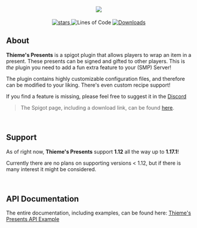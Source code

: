 <h1 align="center">
  <br>
  <img src="https://raw.githubusercontent.com/ThiemeH/ThiemesPresents/master/docs/assets/header.png">
  <br>
</h1>


<p align="center">
  <a href="https://GitHub.com/ThiemeH/ThiemesPresents/stargazers/">
    <img alt="stars" src="https://img.shields.io/github/stars/ThiemeH/ThiemesPresents.svg?color=ffdd00"/>
  </a>  
   <a>
    <img alt="Lines of Code" src="https://tokei.rs/b1/github/ThiemeH/ThiemesPresents?category=code">
  </a>
  <a href="SPIGOT_DOWNLOAD_LINK">
    <img alt="Downloads" src="http://badge.henrya.org/spigotbukkit/downloads?spigot=97273&color=green"/>
  </a>
</p>


## About
**Thieme's Presents** is a spigot plugin that allows players to wrap an item in a present. These presents can be signed and gifted to other players. This is *the* plugin you need to add a fun extra feature to your (SMP) Server!

The plugin contains highly customizable configuration files, and therefore can be modified to your liking. There's even custom recipe support!

If you find a feature is missing, please feel free to suggest it in the [Discord](https://discord.gg/U55dwsGPTn)

> The Spigot page, including a download link, can be found [here]().

<br />

## Support
As of right now, **Thieme's Presents** support **1.12** all the way up to **1.17.1**!

Currently there are no plans on supporting versions < 1.12, but if there is many interest it might be considered.

<br />

## API Documentation

The entire documentation, including examples, can be found here: [Thieme's Presents API Example](https://github.com/ThiemeH/ThiemesPresents-API-example/tree/master)


